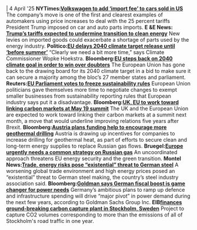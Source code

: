 | 4 April '25
**NYTimes:**[**Volkswagen to add ‘import fee’ to cars sold in US**](https://www.nytimes.com/2025/04/03/business/volkswagen-auto-tariffs-trump.html)
The company’s move is one of the first and clearest examples of automakers using price increases to deal with the 25 percent tariffs President Trump imposed on car and auto parts imports.
**E &E News: [Trump’s tariffs expected to undermine transition to clean energy](https://www.eenews.net/articles/trumps-tariffs-expected-to-undermine-transition-to-clean-energy/)**
New levies on imported goods could exacerbate a shortage of parts used by the energy industry.
**Politico:**[**EU delays 2040 climate target release until ‘before summer’**](https://www.politico.eu/article/eu-delays-2040-climate-target-release-until-before-summer-2/)
“Clearly we need a bit more time,” says Climate Commissioner Wopke Hoekstra.
**Bloomberg:**[**EU steps back on 2040 climate goal in order to win over doubters**](https://www.bloomberg.com/news/articles/2025-04-03/eu-steps-back-on-2040-climate-goal-in-order-to-win-over-doubters)
The European Union has gone back to the drawing board for its 2040 climate target in a bid to make sure it can secure a majority among the bloc’s 27 member states and parliament.
**Reuters:**[**EU Parliament votes to freeze sustainability rules**](https://www.reuters.com/sustainability/climate-energy/eu-parliament-votes-freeze-sustainability-rules-2025-04-03/)
European Union politicians gave themselves more time to negotiate changes to exempt smaller businesses from sustainability reporting rules that European industry says put it a disadvantage.
**Bloomberg:**[**UK, EU to work toward linking carbon markets at May 19 summit**](https://www.bloomberg.com/news/articles/2025-04-03/uk-eu-to-work-toward-linking-carbon-markets-at-may-19-summit)
The UK and the European Union are expected to work toward linking their carbon markets at a summit next month, a move that would underline improving relations five years after Brexit.
**Bloomberg:**[**Austria plans funding help to encourage more geothermal drilling**](https://www.bloomberg.com/news/articles/2025-04-01/austria-plans-funding-help-to-encourage-more-geothermal-drilling)
Austria is drawing up incentives for companies to increase drilling for geothermal heat, as part of efforts to secure clean and long-term energy supplies to replace Russian gas flows.
**Bruegel:**[**Europe urgently needs a common strategy on Russian gas**](https://www.bruegel.org/analysis/europe-urgently-needs-common-strategy-russian-gas)
An uncoordinated approach threatens EU energy security and the green transition.
**Montel News:**[**Trade, energy risks pose “existential” threat to German steel**](https://montelnews.com/news/4dad1555-400a-43ad-9caf-ba41112c8c2d/trade-energy-risks-pose-existential-threat-to-german-steel)
A worsening global trade environment and high energy prices posed an “existential” threat to German steel making, the country’s steel industry association said.
**Bloomberg:**[**Goldman says German fiscal boost is game changer for power needs**](https://www.bloomberg.com/news/articles/2025-04-03/goldman-says-german-fiscal-boost-is-game-changer-for-power-needs)
Germany’s ambitious plans to ramp up defence and infrastructure spending will drive “major pivot” in power demand during the next few years, according to Goldman Sachs Group Inc.
**EIB**[**finances ground-breaking carbon capture plant in Stockholm, Sweden**](https://www.eib.org/en/press/all/2025-172-eib-finances-ground-breaking-carbon-capture-plant-in-stockholm)
Project to capture CO2 volumes corresponding to more than the emissions of all of Stockholm's road traffic in one year.